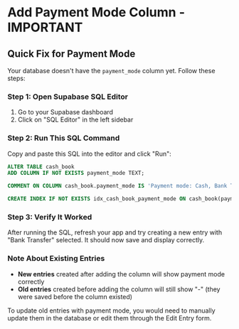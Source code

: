 # Add Payment Mode Column - IMPORTANT

## Quick Fix for Payment Mode

Your database doesn't have the `payment_mode` column yet. Follow these steps:

### Step 1: Open Supabase SQL Editor
1. Go to your Supabase dashboard
2. Click on "SQL Editor" in the left sidebar

### Step 2: Run This SQL Command

Copy and paste this SQL into the editor and click "Run":

```sql
ALTER TABLE cash_book 
ADD COLUMN IF NOT EXISTS payment_mode TEXT;

COMMENT ON COLUMN cash_book.payment_mode IS 'Payment mode: Cash, Bank Transfer, or other payment methods';

CREATE INDEX IF NOT EXISTS idx_cash_book_payment_mode ON cash_book(payment_mode);
```

### Step 3: Verify It Worked

After running the SQL, refresh your app and try creating a new entry with "Bank Transfer" selected. It should now save and display correctly.

### Note About Existing Entries

- **New entries** created after adding the column will show payment mode correctly
- **Old entries** created before adding the column will still show "-" (they were saved before the column existed)

To update old entries with payment mode, you would need to manually update them in the database or edit them through the Edit Entry form.

